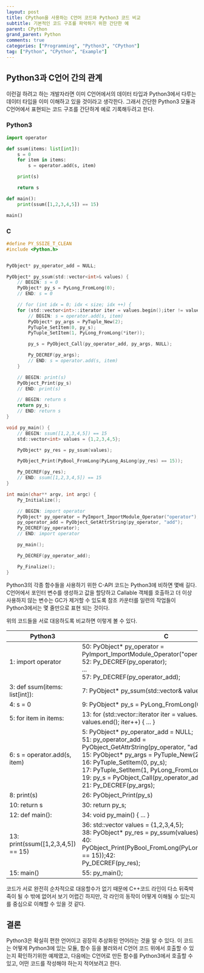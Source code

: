 ```yaml
---
layout: post
title: CPython을 사용하는 C언어 코드와 Python3 코드 비교
subtitle: 기본적인 코드 구조를 파악하기 위한 간단한 예
parent: CPython
grand_parent: Python
comments: true
categories: ["Programming", "Python3", "CPython"]
tag: ["Python", "CPython", "Example"]
---
```


## Python3과 C언어 간의 관계

이런걸 하려고 하는 개발자라면 이미 C언어에서의 데이터 타입과 Python3에서 다루는 데이터 타입을 이미 이해하고 있을 것이라고 생각한다. 그래서 간단한 Python3 모듈과 C언어에서 표현되는 코드 구조를 간단하게 예로 기록해두려고 한다.


### Python3

```python
import operator

def ssum(items: list[int]):
    s = 0
    for item in items:
        s = operator.add(s, item)

    print(s)

    return s

def main():
    print(ssum([1,2,3,4,5]) == 15)

main()
```

### C

```c
#define PY_SSIZE_T_CLEAN
#include <Python.h>


PyObject* py_operator_add = NULL;

PyObject* py_ssum(std::vector<int>& values) {
    // BEGIN: s = 0
    PyObject* py_s = PyLong_FromLong(0);
    // END: s = 0

    // for (int idx = 0; idx < size; idx ++) {
    for (std::vector<int>::iterator iter = values.begin();iter != values.end(); iter++){
        // BEGIN: s = operator.add(s, item)
        PyObject* py_args = PyTuple_New(2);
        PyTuple_SetItem(0, py_s);
        PyTuple_SetItem(1, PyLong_FromLong(*iter));

        py_s = PyObject_Call(py_operator_add, py_args, NULL);

        Py_DECREF(py_args);
        // END: s = operator.add(s, item)
    }

    // BEGIN: print(s)
    PyObject_Print(py_s)
    // END: print(s)

    // BEGIN: return s
    return py_s;
    // END: return s
}

void py_main() {
    // BEGIN: ssum([1,2,3,4,5]) == 15
    std::vector<int> values = {1,2,3,4,5};

    PyObject* py_res = py_ssum(values);

    PyObject_Print(PyBool_FromLong(PyLong_AsLong(py_res) == 15));

    Py_DECREF(py_res);
    // END: ssum([1,2,3,4,5]) == 15
}

int main(char** argv, int argc) {
    Py_Initialize();

    // BEGIN: import operator
    PyObject* py_operator = PyImport_ImportModule_Operator("operator");
    py_operator_add = PyObject_GetAttrString(py_operator, "add");
    Py_DECREF(py_operator);
    // END: import operator

    py_main();

    Py_DECREF(py_operator_add);

    Py_Finalize();
}
```

Python3의 각종 함수들을 사용하기 위한 C-API 코드는 Python3에 비하면 몇배 길다. C언어에서 포인터 변수를 생성하고 값을 할당하고 Callable 객체를 호출하고 더 이상 사용하지 않는 변수는 GC가 제거할 수 있도록 참조 카운터를 일련의 작업들이 Python3에서는 몇 줄만으로 표현 되는 것이다.

위의 코드들을 서로 대응하도록 비교하면 이렇게 볼 수 있다.

Python3 | C
---|---
1: import operator | 50: PyObject* py_operator = PyImport_ImportModule_Operator("operator");<br/>52: Py_DECREF(py_operator);<br/>...<br/>57: Py_DECREF(py_operator_add);
3: def ssum(items: list[int]): | 7: PyObject* py_ssum(std::vector<int>& values) { ... }
4: s = 0 | 9: PyObject* py_s = PyLong_FromLong(0);
5: for item in items: | 13: for (std::vector<int>::iterator iter = values.begin();iter != values.end(); iter++) { ... }
6: s = operator.add(s, item) | 5: PyObject* py_operator_add = NULL;<br/>51: py_operator_add = PyObject_GetAttrString(py_operator, "add");<br/>15: PyObject* py_args = PyTuple_New(2);<br/> 16: PyTuple_SetItem(0, py_s);<br/>17: PyTuple_SetItem(1, PyLong_FromLong(*iter));<br/>19: py_s = PyObject_Call(py_operator_add, py_args, NULL);<br/>21: Py_DECREF(py_args);
8: print(s) | 26: PyObject_Print(py_s)
10: return s | 30: return py_s;
12: def main(): | 34: void py_main() { ... }
13: print(ssum(\[1,2,3,4,5\]) == 15) | 36: std::vector<int> values = {1,2,3,4,5};<br/>38: PyObject* py_res = py_ssum(values);<br/>40: PyObject_Print(PyBool_FromLong(PyLong_AsLong(py_res) == 15));42: <br/>Py_DECREF(py_res);
15: main() | 55: py_main();

코드가 서로 완전히 순차적으로 대응할수가 없기 때문에 C++코드 라인이 다소 뒤죽박죽이 될 수 밖에 없어서 보기 어렵긴 하지만, 각 라인의 동작이 어떻게 이해될 수 있는지를 중심으로 이해할 수 있을 것 같다. 

## 결론

Python3은 확실히 편한 언어이고 굉장히 추상화된 언어라는 것을 알 수 있다. 이 코드는 어떻게 Python3에 있는 모듈, 함수 등을 불러와서 C언어 코드 위에서 호출할 수 있는지 확인하기위한 예제였고, 다음에는 C언어로 만든 함수를 Python3에서 호출할 수 있고, 어떤 코드를 작성해야 하는지 적어보려고 한다.
